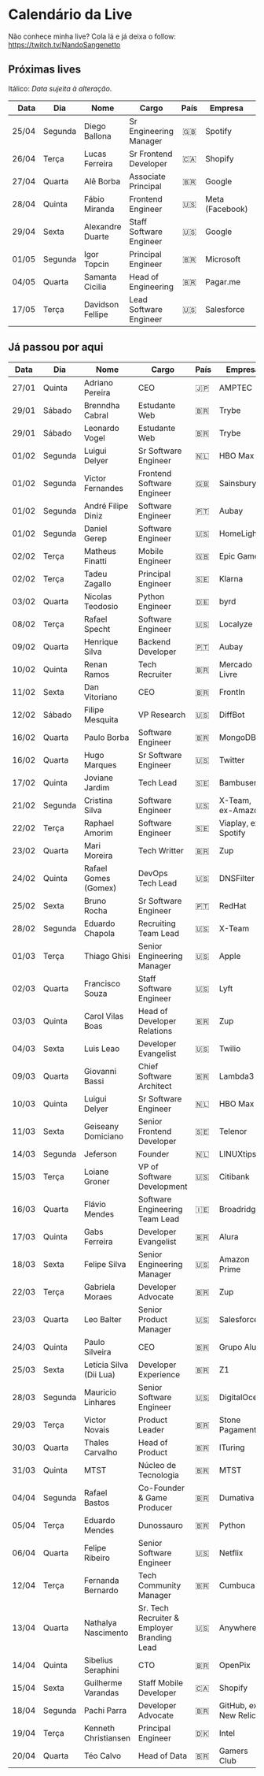 # Calendário da Live

Não conhece minha live? Cola lá e já deixa o follow: https://twitch.tv/NandoSangenetto

## Próximas lives

Itálico: _Data sujeita à alteração_.

| Data  | Dia      | Nome                    | Cargo                      | País | Empresa          | LinkedIn |
|------:|----------|-------------------------|----------------------------|:----:|------------------|----------|
| 25/04 | Segunda   | Diego Ballona          | Sr Engineering Manager     | 🇬🇧   | Spotify          | [LinkedIn](https://www.linkedin.com/in/dballona/) |
| 26/04 | Terça     | Lucas Ferreira         | Sr Frontend Developer      | 🇨🇦   | Shopify          | [LinkedIn](https://www.linkedin.com/in/lucasfrosty/) |
| 27/04 | Quarta    | Alê Borba              | Associate Principal        | 🇧🇷   | Google           | [LinkedIn](https://www.linkedin.com/in/ale-borba/) |
| 28/04 | Quinta    | Fábio Miranda          | Frontend Engineer          | 🇺🇸   | Meta (Facebook)  | [LinkedIn](https://www.linkedin.com/in/fabiomirandacosta/) |
| 29/04 | Sexta     | Alexandre Duarte       | Staff Software Engineer    | 🇺🇸   | Google           | [LinkedIn](https://www.linkedin.com/in/alexandreduarte/) |
| 01/05 | Segunda   | Igor Topcin            | Principal Engineer         | 🇧🇷   | Microsoft        | [LinkedIn](https://www.linkedin.com/in/igortopcin/) |
| 04/05 | Quarta    | Samanta Cicilia        | Head of Engineering        | 🇧🇷   | Pagar.me         | [LinkedIn](https://www.linkedin.com/in/samantacici/) |
| 17/05 | Terça     | Davidson Fellipe       | Lead Software Engineer     | 🇺🇸   | Salesforce         | [LinkedIn](https://www.linkedin.com/in/fellipe/) |


## Já passou por aqui
| Data  | Dia     | Nome                 | Cargo                       | País | Empresa             | LinkedIn | Video |
|-------|---------|----------------------|-----------------------------|------|---------------------|----------|-------|
| 27/01 | Quinta  | Adriano Pereira      | CEO                         |  🇯🇵  | AMPTEC              | [LinkedIn](https://www.linkedin.com/in/adriano-martins-pereira-1129793/) | [Video]() |
| 29/01 | Sábado  | Brenndha Cabral      | Estudante Web               |  🇧🇷  | Trybe               | [LinkedIn](https://www.linkedin.com/in/brenndhacabral/) | [Video](https://www.youtube.com/watch?v=nAOJJ92fM3E&list=PLC4KeB5Kxnn-GJMj4Z_kWzsq3xMy36R0J) |
| 29/01 | Sábado  | Leonardo Vogel       | Estudante Web               |  🇧🇷  | Trybe               | [LinkedIn](https://www.linkedin.com/in/leeovogel/) | [Video](https://www.youtube.com/watch?v=nAOJJ92fM3E&list=PLC4KeB5Kxnn-GJMj4Z_kWzsq3xMy36R0J) |
| 01/02 | Segunda | Luigui Delyer        | Sr Software Engineer        |  🇳🇱  | HBO Max             | [LinkedIn](https://www.linkedin.com/in/luiguild/) | [Video]() |
| 01/02 | Segunda | Victor Fernandes     | Frontend Software Engineer  |  🇬🇧  | Sainsbury's         | [LinkedIn](https://www.linkedin.com/in/victorcfernandes/) | [Video]() |
| 01/02 | Segunda | André Filipe Diniz   | Software Engineer           |  🇵🇹  | Aubay               | [LinkedIn](https://www.linkedin.com/in/andrefcdiniz/) | [Video]() |
| 01/02 | Segunda | Daniel Gerep         | Software Engineer           |  🇺🇸  | HomeLight           | [LinkedIn](https://www.linkedin.com/in/daniel-gerep-bb5290202/) | [Video]() |
| 02/02 | Terça   | Matheus Finatti      | Mobile Engineer             |  🇬🇧  | Epic Games          | [LinkedIn](https://www.linkedin.com/in/mfinatti/) | [Video]() |
| 02/02 | Terça   | Tadeu Zagallo        | Principal Engineer          |  🇸🇪  | Klarna              | [LinkedIn](https://www.linkedin.com/in/tadeuzagallo/) | [Video]() |
| 03/02 | Quarta  | Nicolas Teodosio     | Python Engineer             |  🇩🇪  | byrd                | [LinkedIn](https://www.linkedin.com/in/nicolas-teodosio/) | [Video]() |
| 08/02 | Terça   | Rafael Specht        | Software Engineer           |  🇺🇸  | Localyze            | [LinkedIn](https://www.linkedin.com/in/rsdasilva/) | [Video]() |
| 09/02 | Quarta  | Henrique Silva       | Backend Developer           |  🇵🇹  | Aubay               | [LinkedIn](https://www.linkedin.com/in/henriquedsilva/) | [Video]() |
| 10/02 | Quinta  | Renan Ramos          | Tech Recruiter              |  🇧🇷  | Mercado Livre       | [LinkedIn](https://www.linkedin.com/in/renanscr/) | [Video]() |
| 11/02 | Sexta   | Dan Vitoriano        | CEO                         |  🇧🇷  | FrontIn             | [LinkedIn](https://www.linkedin.com/in/danvitoriano/) | [Video]() |
| 12/02 | Sábado  | Filipe Mesquita      | VP Research                 |  🇺🇸  | DiffBot             | [LinkedIn](https://www.linkedin.com/in/mesquita/) | [Video]() |
| 16/02 | Quarta  | Paulo Borba          | Software Engineer           |  🇧🇷  | MongoDB             | [LinkedIn](https://www.linkedin.com/in/pauloesb/) | [Video]() |
| 16/02 | Quarta  | Hugo Marques         | Sr Software Engineer        |  🇺🇸  | Twitter             | [LinkedIn](https://www.linkedin.com/in/hugodesmarques/) | [Video](https://www.youtube.com/watch?v=jaDfHbdrnEc&list=PLC4KeB5Kxnn-GJMj4Z_kWzsq3xMy36R0J) |
| 17/02 | Quinta  | Joviane Jardim       | Tech Lead                   |  🇸🇪  | Bambuser            | [LinkedIn](https://www.linkedin.com/in/jovianejardim/) | [Video]() |
| 21/02 | Segunda | Cristina Silva       | Software Engineer           |  🇺🇸  | X-Team, ex-Amazon   | [LinkedIn](https://www.linkedin.com/in/crissilvaeng/) | [Video]() |
| 22/02 | Terça   | Raphael Amorim       | Software Engineer           |  🇸🇪  | Viaplay, ex-Spotify | [LinkedIn](https://www.linkedin.com/in/hugoraphael/) | [Video]() |
| 23/02 | Quarta  | Mari Moreira         | Tech Writter                |  🇧🇷  | Zup                 | [LinkedIn](https://www.linkedin.com/in/marimoreiratw/) | [Video]() |
| 24/02 | Quinta  | Rafael Gomes (Gomex) | DevOps Tech Lead            |  🇺🇸  | DNSFilter           | [LinkedIn](https://www.linkedin.com/in/rbgomes/) | [Video]() |
| 25/02 | Sexta   | Bruno Rocha          | Sr Software Engineer        |  🇵🇹  | RedHat              | [LinkedIn](https://www.linkedin.com/in/rochacbruno/) | [Video]() |
| 28/02 | Segunda | Eduardo Chapola      | Recruiting Team Lead        |  🇺🇸  | X-Team              | [LinkedIn](https://www.linkedin.com/in/eduardochapola/) | [Video]() |
| 01/03 | Terça   | Thiago Ghisi         | Senior Engineering Manager  |  🇺🇸  | Apple               | [LinkedIn](https://www.linkedin.com/in/thiagoghisi/) | [Video]() |
| 02/03 | Quarta  | Francisco Souza      | Staff Software Engineer     |  🇺🇸  | Lyft                | [LinkedIn](https://www.linkedin.com/in/franciscosouza/) | [Video]() |
| 03/03 | Quinta  | Carol Vilas Boas     | Head of Developer Relations |  🇧🇷  | Zup                 | [LinkedIn](https://www.linkedin.com/in/carolfvb/) | [Video](https://www.youtube.com/watch?v=-Po60GvM3UA&list=PLC4KeB5Kxnn-GJMj4Z_kWzsq3xMy36R0J) |
| 04/03 | Sexta   | Luis Leao            | Developer Evangelist        |  🇺🇸  | Twilio              | [LinkedIn](https://www.linkedin.com/in/luisleao/) | [Video](https://www.youtube.com/watch?v=QTW5dnuzZZY&list=PLC4KeB5Kxnn-GJMj4Z_kWzsq3xMy36R0J) |
| 09/03 | Quarta  | Giovanni Bassi       | Chief Software Architect    | 🇧🇷   | Lambda3             | [LinkedIn](https://www.linkedin.com/in/giovannibassi/) | [Video](https://www.youtube.com/watch?v=UrZAa4vsnIc&list=PLC4KeB5Kxnn-GJMj4Z_kWzsq3xMy36R0J) |
| 10/03 | Quinta  | Luigui Delyer        | Sr Software Engineer        | 🇳🇱   | HBO Max             | [LinkedIn](https://www.linkedin.com/in/luiguild/) | [Video](https://www.youtube.com/watch?v=KafUzFITYL0&list=PLC4KeB5Kxnn-GJMj4Z_kWzsq3xMy36R0J) |
| 11/03 | Sexta    | Geiseany Domiciano      | Senior Frontend Developer  | 🇸🇪   | Telenor          | [LinkedIn](https://www.linkedin.com/in/geisydomiciano/) | [Video](https://www.youtube.com/watch?v=PCoY34nUw9A&list=PLC4KeB5Kxnn-GJMj4Z_kWzsq3xMy36R0J) |
| 14/03 | Segunda  | Jeferson                | Founder                    | 🇳🇱   | LINUXtips        | [LinkedIn](https://www.linkedin.com/in/jefersonfernando/) |  [Video](https://www.youtube.com/watch?v=lllpmvYNbZw&list=PLC4KeB5Kxnn-GJMj4Z_kWzsq3xMy36R0J) |
| 15/03 | Terça    | Loiane Groner           | VP of Software Development | 🇺🇸   | Citibank         | [LinkedIn](https://www.linkedin.com/in/loiane/) | [Video](https://www.youtube.com/watch?v=ps2z4laphJ4&list=PLC4KeB5Kxnn-GJMj4Z_kWzsq3xMy36R0J) |
| 16/03 | Quarta   | Flávio Mendes           | Software Engineering Team Lead | 🇮🇪 | Broadridge       | [LinkedIn](https://www.linkedin.com/in/flaviojmendes/) | [Video](https://www.youtube.com/watch?v=fgmIu3a9AgA&list=PLC4KeB5Kxnn-GJMj4Z_kWzsq3xMy36R0J) |
| 17/03 | Quinta   | Gabs Ferreira           | Developer Evangelist       | 🇧🇷   | Alura            | [LinkedIn](https://www.linkedin.com/in/gabsferreira/) | [Video](https://www.youtube.com/watch?v=Uwmn2Teao3A&list=PLC4KeB5Kxnn-GJMj4Z_kWzsq3xMy36R0J) |
| 18/03 | Sexta    | Felipe Silva            | Senior Engineering Manager | 🇺🇸   | Amazon Prime     | [LinkedIn](https://www.linkedin.com/in/felipesilva/) | [Video](https://www.youtube.com/watch?v=AfjBagWOygo&list=PLC4KeB5Kxnn-GJMj4Z_kWzsq3xMy36R0J) |
| 22/03 | Terça    | Gabriela Moraes         | Developer Advocate         | 🇧🇷   | Zup              | [LinkedIn](https://www.linkedin.com/in/gabrielaomoraes/) | [Video](https://www.youtube.com/watch?v=x7diYHf0NBs&list=PLC4KeB5Kxnn-GJMj4Z_kWzsq3xMy36R0J) |
| 23/03 | Quarta   | Leo Balter              | Senior Product Manager     | 🇺🇸   | Salesforce       | [LinkedIn](https://www.linkedin.com/in/leonardobalter/) | [Video](https://www.youtube.com/watch?v=M2_JzhuUC9c&list=PLC4KeB5Kxnn-GJMj4Z_kWzsq3xMy36R0J) |
| 24/03 | Quinta   | Paulo Silveira          | CEO                        | 🇧🇷   | Grupo Alura      | [LinkedIn](https://www.linkedin.com/in/paulosilveira/) | [Video](https://www.youtube.com/watch?v=RqH2AE9euDo&list=PLC4KeB5Kxnn-GJMj4Z_kWzsq3xMy36R0J) |
| 25/03 | Sexta    | Letícia Silva (Dii Lua) | Developer Experience       | 🇧🇷   | Z1               | [LinkedIn](https://www.linkedin.com/in/leticiasilvar/) | [Video](https://www.youtube.com/watch?v=I1qcmmkszxc&list=PLC4KeB5Kxnn-GJMj4Z_kWzsq3xMy36R0J) |
| 28/03 | Segunda  | Mauricio Linhares       | Senior Software Engineer   | 🇺🇸   | DigitalOcean     | [LinkedIn](https://www.linkedin.com/in/mauriciolinhares/) | [Video](https://www.youtube.com/watch?v=w67paaBI2hU&list=PLC4KeB5Kxnn-GJMj4Z_kWzsq3xMy36R0J) |
| 29/03 | Terça     | Victor Novais          | Product Leader             | 🇧🇷   | Stone Pagamentos | [LinkedIn](https://www.linkedin.com/in/victornovais/) | [Video](https://www.youtube.com/watch?v=9xI2iHQ3OOI&list=PLC4KeB5Kxnn-GJMj4Z_kWzsq3xMy36R0J) |
| 30/03 | Quarta    | Thales Carvalho        | Head of Product            | 🇧🇷   | ITuring          | [LinkedIn](https://www.linkedin.com/in/thalesmcarvalho/) | [Video](https://www.youtube.com/watch?v=8wF6HrL6bG0&list=PLC4KeB5Kxnn-GJMj4Z_kWzsq3xMy36R0J) |
| 31/03 | Quinta    | MTST                   | Núcleo de Tecnologia       | 🇧🇷   | MTST             | [Twitch](https://www.twitch.tv/nucleo_de_tecnologia_mtst) | [Video](https://www.youtube.com/watch?v=0L1ghg43J88&list=PLC4KeB5Kxnn-GJMj4Z_kWzsq3xMy36R0J) |
| 04/04 | Segunda     | Rafael Bastos        | Co-Founder & Game Producer | 🇧🇷   | Dumativa         | [LinkedIn](https://www.linkedin.com/in/arantesbastos/) | [Video](https://www.youtube.com/watch?v=mJihbzETyRM&list=PLC4KeB5Kxnn-GJMj4Z_kWzsq3xMy36R0J) |
| 05/04 | Terça     | Eduardo Mendes         | Dunossauro                 | 🇧🇷   | Python           | [LinkedIn](https://www.linkedin.com/in/dunossauro/) | [Video](https://www.youtube.com/watch?v=iwcGtr1qmXk&list=PLC4KeB5Kxnn-GJMj4Z_kWzsq3xMy36R0J) |
| 06/04 | Quarta    | Felipe Ribeiro         | Senior Software Engineer   | 🇺🇸   | Netflix          | [LinkedIn](https://www.linkedin.com/in/felipernb/) | [Video](https://www.youtube.com/watch?v=noJTo4WNlWE&list=PLC4KeB5Kxnn-GJMj4Z_kWzsq3xMy36R0J) |
| 12/04 | Terça     | Fernanda Bernardo      | Tech Community Manager     | 🇧🇷   | Cumbuca          | [LinkedIn](https://www.linkedin.com/in/fernandabernardo/) | [Video](https://www.youtube.com/watch?v=fyja2EVX2m0&list=PLC4KeB5Kxnn-GJMj4Z_kWzsq3xMy36R0J) |
| 13/04 | Quarta    | Nathalya Nascimento    | Sr. Tech Recruiter & Employer Branding Lead | 🇺🇸     | Anywhere | [LinkedIn](https://www.linkedin.com/in/nnascimento/) | [Video](https://www.youtube.com/watch?v=YgrjKBdrXDw&list=PLC4KeB5Kxnn-GJMj4Z_kWzsq3xMy36R0J) |
| 14/04 | Quinta    | Sibelius Seraphini     | CTO     | 🇧🇷   | OpenPix   | [LinkedIn](https://www.linkedin.com/in/sibeliusseraphini) | [Video](https://www.youtube.com/watch?v=3b7KvS_AoXI&list=PLC4KeB5Kxnn-GJMj4Z_kWzsq3xMy36R0J) |
| 15/04 | Sexta     | Guilherme Varandas     | Staff Mobile Developer     | 🇨🇦   | Shopify          | [LinkedIn](https://www.linkedin.com/in/guilhermevarandas/) | [Video](https://www.youtube.com/watch?v=k8hrWNsHBMc&list=PLC4KeB5Kxnn-GJMj4Z_kWzsq3xMy36R0J) |
| 18/04 | Segunda   | Pachi Parra            | Developer Advocate | 🇧🇷  | GitHub, ex-New Relic | [LinkedIn](https://www.linkedin.com/in/pachicodes/) | [Video](https://www.youtube.com/watch?v=IMpnNW_QHPs&list=PLC4KeB5Kxnn-GJMj4Z_kWzsq3xMy36R0J) |
| 19/04 | Terça     | Kenneth Christiansen   | Principal Engineer         | 🇩🇰   | Intel            | [LinkedIn](https://www.linkedin.com/in/kenneth-rohde-christiansen/) | [Video](https://www.youtube.com/watch?v=AOR4US1DdNY&list=PLC4KeB5Kxnn-GJMj4Z_kWzsq3xMy36R0J) |
| 20/04 | Quarta    | Téo Calvo              | Head of Data               |  🇧🇷  | Gamers Club      | [LinkedIn](https://www.linkedin.com/in/teocalvo/) | [Video](https://www.youtube.com/watch?v=zlDaHgNYt5A&list=PLC4KeB5Kxnn-GJMj4Z_kWzsq3xMy36R0J) |
